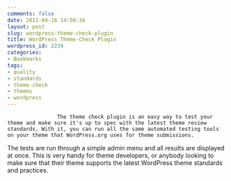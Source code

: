 ```yaml
---
comments: false
date: 2011-04-16 14:50:34
layout: post
slug: wordpress-theme-check-plugin
title: WordPress Theme-Check Plugin
wordpress_id: 2239
categories:
- Bookmarks
tags:
- quality
- standards
- theme-check
- themes
- wordpress
---
```



                
                    The theme check plugin is an easy way to test your theme and make sure it's up to spec with the latest theme review standards. With it, you can run all the same automated testing tools on your theme that WordPress.org uses for theme submissions.

The tests are run through a simple admin menu and all results are displayed at once. This is very handy for theme developers, or anybody looking to make sure that their theme supports the latest WordPress theme standards and practices.
                
            
